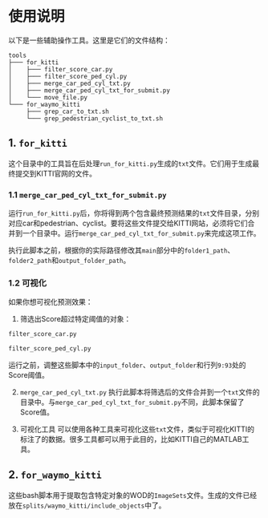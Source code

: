 # 使用说明
以下是一些辅助操作工具。这里是它们的文件结构：

    tools
    ├─── for_kitti
    │    ├─── filter_score_car.py
    │    ├─── filter_score_ped_cyl.py
    │    ├─── merge_car_ped_cyl_txt.py
    │    ├─── merge_car_ped_cyl_txt_for_submit.py
    │    └─── move_file.py
    └─── for_waymo_kitti
         ├─── grep_car_to_txt.sh
         └─── grep_pedestrian_cyclist_to_txt.sh
## 1. `for_kitti`
这个目录中的工具旨在后处理`run_for_kitti.py`生成的`txt`文件。它们用于生成最终提交到KITTI官网的文件。

### 1.1 `merge_car_ped_cyl_txt_for_submit.py`
运行`run_for_kitti.py`后，你将得到两个包含最终预测结果的`txt`文件目录，分别对应car和pedestrian、cyclist。要将这些文件提交给KITTI网站，必须将它们合并到一个目录中。运行`merge_car_ped_cyl_txt_for_submit.py`来完成这项工作。

执行此脚本之前，根据你的实际路径修改其`main`部分中的`folder1_path`、`folder2_path`和`output_folder_path`。

### 1.2 可视化
如果你想可视化预测效果：

1. 筛选出Score超过特定阈值的对象：
```bash
filter_score_car.py
```
```bash
filter_score_ped_cyl.py
```
运行之前，调整这些脚本中的`input_folder`、`output_folder`和行列`9:93`处的Score阈值。

2. `merge_car_ped_cyl_txt.py`
执行此脚本将筛选后的文件合并到一个`txt`文件的目录中。与`merge_car_ped_cyl_txt_for_submit.py`不同，此脚本保留了Score值。

3. 可视化工具
可以使用各种工具来可视化这些`txt`文件，类似于可视化KITTI的标注了的数据。很多工具都可以用于此目的，比如KITTI自己的MATLAB工具。

## 2. `for_waymo_kitti`
这些bash脚本用于提取包含特定对象的WOD的`ImageSets`文件。生成的文件已经放在`splits/waymo_kitti/include_objects`中了。